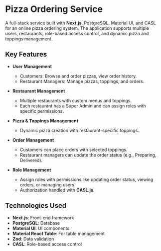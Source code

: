 # Pizza Ordering Service

A full-stack service built with **Next.js**, PostgreSQL, Material UI, and CASL for an online pizza ordering system. The application supports multiple users, restaurants, role-based access control, and dynamic pizza and toppings management.

## Key Features

- **User Management**
  - Customers: Browse and order pizzas, view order history.
  - Restaurant Managers: Manage pizzas, toppings, and orders.

- **Restaurant Management**
  - Multiple restaurants with custom menus and toppings.
  - Each restaurant has a Super Admin and can assign roles with specific permissions.

- **Pizza & Toppings Management**
  - Dynamic pizza creation with restaurant-specific toppings.

- **Order Management**
  - Customers can place orders with selected toppings.
  - Restaurant managers can update the order status (e.g., Preparing, Delivered).

- **Role Management**
  - Assign roles with permissions like updating order status, viewing orders, or managing users.
  - Authorization handled with **CASL.js**.

## Technologies Used

- **Next.js**: Front-end framework
- **PostgreSQL**: Database
- **Material UI**: UI components
- **Material React Table**: For table management
- **Zod**: Data validation
- **CASL**: Role-based access control
